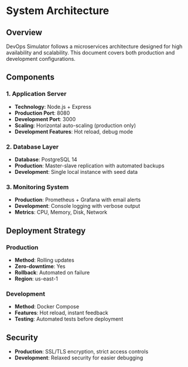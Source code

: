 # System Architecture

## Overview

DevOps Simulator follows a microservices architecture designed for high availability and scalability. This document covers both production and development configurations.

## Components

### 1. Application Server

- **Technology**: Node.js + Express
- **Production Port**: 8080
- **Development Port**: 3000
- **Scaling**: Horizontal auto-scaling (production only)
- **Development Features**: Hot reload, debug mode

### 2. Database Layer

- **Database**: PostgreSQL 14
- **Production**: Master-slave replication with automated backups
- **Development**: Single local instance with seed data

### 3. Monitoring System

- **Production**: Prometheus + Grafana with email alerts
- **Development**: Console logging with verbose output
- **Metrics**: CPU, Memory, Disk, Network

## Deployment Strategy

### Production

- **Method**: Rolling updates
- **Zero-downtime**: Yes
- **Rollback**: Automated on failure
- **Region**: us-east-1

### Development

- **Method**: Docker Compose
- **Features**: Hot reload, instant feedback
- **Testing**: Automated tests before deployment

## Security

- **Production**: SSL/TLS encryption, strict access controls
- **Development**: Relaxed security for easier debugging
